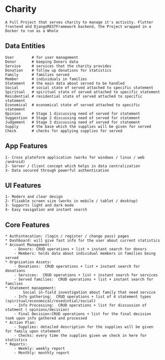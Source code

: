 # Charity

    A Full Project that serves charity to manage it's activity. Flutter frontend and DjangoRESTFramework backend, the Project wrapped in a Docker to run as a Whole

## Data Entities

    User        # for user management
    Donor       # keeping Donors data
    Service     # services that the charity provides
    Donation    # follow up donations for statistics
    Family      # families served
    Member      # individuals in families
    Statement   # the main data about served to be handled
    Social      # social state of served attached to specific statement
    Spiritual   # spiritual state of served attached to specific statement
    Residential # residential state of served attached to specific statement
    Economical  # economical state of served attached to specific statement
    Opinion     # Stage 1 discussing need of served for statement
    Suggestion  # Stage 2 discussing need of served for statement
    Judgement   # Stage 3 discussing need of served for statement
    Supply      # the base which the supplies will be given for served
    Check       # checks for applying supplies for served

## App Features

    1- Cross plateform application (works for windows / linux / web /android)
    2- Server / Client concept which helps in data centralization
    3- Data secured through powerful authentication

## UI Features

    1- Modern and clear design
    2- Flixable screen size (works in mobile / tablet / desktop)
    3- Supports light and dark mode
    4- Easy navigation and instant search

## Core Features 

    * Authintecation: (login / register / change pass) pages
    * Dashboard: will give fast info for the user about current statistics
    * Account Management: 
        - Donors: CRUD operations + list + instant search for donors
        - Members: holds data about individual members in families being served
    * Orgnization Assets:
        - Donations:  CRUD operations + list + instant search for donations
        - Services:  CRUD operations + list + instant search for services
        - Served families:  CRUD operations + list + instant search for families
    * Statement management:
            Social in-field investigation about family that need service
        - Info gathering:  CRUD operations + list of 4 statement types (spiritual/economical/resedintial/social)
        - Info Processing:  CRUD operations + list for discussion of statment ( opinions/decision) 
        - Final Decision:CRUD operations + list for the final decision took upon info gathered and processed
    * Action Plan: 
        - Supplies: detailed description for the supplies will be given for family upon statement
        - Checks: every time the supplies given we check in here for statistics
    * Reports:
        - Weekly: weekly report
        - Monthly: monthly report